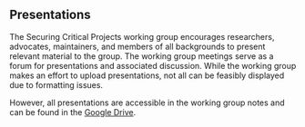 ## Presentations ## 

The Securing Critical Projects working group encourages researchers, advocates, maintainers, and members of all backgrounds to present relevant material to the group. The working group meetings serve as a forum for presentations and associated discussion. While the working group makes an effort to upload presentations, not all can be feasibly displayed due to formatting issues. 

However, all presentations are accessible in the working group notes and can be found in the [Google Drive](https://docs.google.com/document/d/1MIXxadtWsaROpFcJnBtYnQPoyzTCIDhd0IGV8PIV0mQ/edit).
